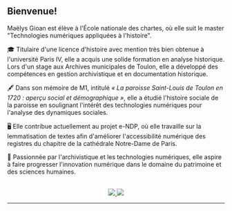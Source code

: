 ## Bienvenue!

Maëlys Gioan est élève à l'École nationale des chartes, où elle suit le master "Technologies numériques appliquées à l'histoire".

🎓 Titulaire d'une licence d'histoire avec mention très bien obtenue à l'université Paris IV, elle a acquis une solide formation en analyse historique. Lors d'un stage aux Archives municipales de Toulon, elle a développé des compétences en gestion archivistique et en documentation historique.

🖋️ Dans son mémoire de M1, intitulé *« La paroisse Saint-Louis de Toulon en 1720 : aperçu social et démographique »*, elle a étudié l'histoire sociale de la paroisse en soulignant l'intérêt des technologies numériques pour l'analyse des dynamiques sociales.

🖥️ Elle contribue actuellement au projet e-NDP, où elle travaille sur la lemmatisation de textes afin d'améliorer l'accessibilité numérique des registres du chapitre de la cathédrale Notre-Dame de Paris.

💫 Passionnée par l'archivistique et les technologies numériques, elle aspire à faire progresser l'innovation numérique dans le domaine du patrimoine et des sciences humaines.

<br>

<div align="center">
  <a href="maelys.gioan@chartes.psl.eu">
    <img src="https://img.shields.io/badge/Outlook-333333?style=for-the-badge&logo=gmail&logoColor=red" />
  </a>
  <a href="https://linkedin.com" target="_blank">
    <img src="https://img.shields.io/badge/LinkedIn-0077B5?style=for-the-badge&logo=linkedin&logoColor=white" target="_blank" />
  </a>
</div>

<hr>







   
   <!--   ## Welcome !
      Maëlys Gioan is a student at the Ecole nationale des Chartes where she follows the Technologies numériques appliquées à l'histoire programme.
      🎓She previously earned a bachelor's degree in History from Paris IV university with highest honours, which provided her a strong foundation in historical analysis. Maëlys completed an internship at the Municipal Archives of Toulon, where she developed expertise in archival management and historical documentation.
      🖋️ In her M1 thesis, titled "_La paroisse Saint-Louis de Toulon en 1720 : aperçu social et démographique_", she explored the social history of the parish and highlighted the interests of integrating digital technologies to analyse social dynamics.
      🖥️ She is currently contributing to the e-NDP project, where she focuses on text lemmatisation, to enhance the digital accessibility of the Notre Dame de Paris cathedral chapter's registers.
      💫 Passionate about archival science and digital technology, she hopes to contribute to the advancement of digital innovation in heritage and the humanities. -->
